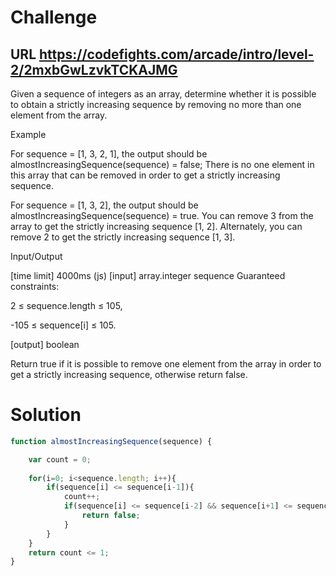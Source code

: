 # Challenge
## URL https://codefights.com/arcade/intro/level-2/2mxbGwLzvkTCKAJMG
Given a sequence of integers as an array, determine whether it is possible to obtain a strictly increasing sequence by removing no more than one element from the array.

Example

For sequence = [1, 3, 2, 1], the output should be almostIncreasingSequence(sequence) = false;
There is no one element in this array that can be removed in order to get a strictly increasing sequence.

For sequence = [1, 3, 2], the output should be almostIncreasingSequence(sequence) = true.
You can remove 3 from the array to get the strictly increasing sequence [1, 2]. Alternately, you can remove 2 to get the strictly increasing sequence [1, 3].

Input/Output

[time limit] 4000ms (js)
[input] array.integer sequence
Guaranteed constraints:

2 ≤ sequence.length ≤ 105,

-105 ≤ sequence[i] ≤ 105.

[output] boolean

Return true if it is possible to remove one element from the array in order to get a strictly increasing sequence, otherwise return false.

# Solution
```javascript
function almostIncreasingSequence(sequence) {

    var count = 0;
    
    for(i=0; i<sequence.length; i++){
        if(sequence[i] <= sequence[i-1]){
            count++;
            if(sequence[i] <= sequence[i-2] && sequence[i+1] <= sequence[i-1]){
                return false;
            }
        }
    }
    return count <= 1;
}
```